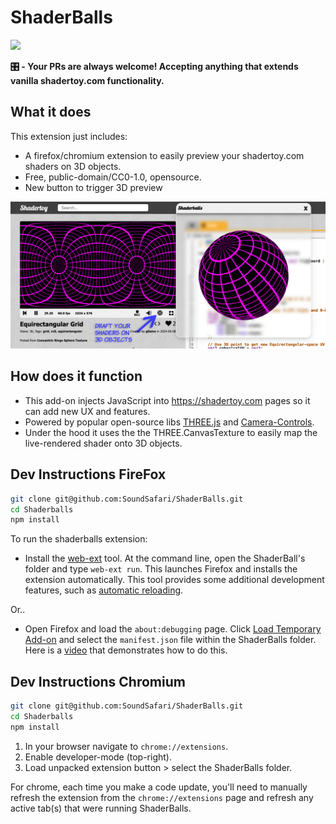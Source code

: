 # ShaderBalls

![](readme-assets/ShaderBalls.webp)

**🎛️ - Your PRs are always welcome! Accepting anything that extends vanilla shadertoy.com functionality.**

## What it does

This extension just includes:

* A firefox/chromium extension to easily preview your shadertoy.com shaders on 3D objects.
* Free, public-domain/CC0-1.0, opensource.
* New button to trigger 3D preview

![](readme-assets/ShaderBalls.png)

## How does it function

* This add-on injects JavaScript into https://shadertoy.com pages so it can add new UX and features.
* Powered by popular open-source libs [THREE.js](https://github.com/mrdoob/three.js) and [Camera-Controls](https://github.com/yomotsu/camera-controls).
* Under the hood it uses the the THREE.CanvasTexture to easily map the live-rendered shader onto 3D objects.

## Dev Instructions FireFox

```bash
git clone git@github.com:SoundSafari/ShaderBalls.git
cd Shaderballs
npm install
```

To run the shaderballs extension:

*  Install the
   [web-ext](https://developer.mozilla.org/en-US/Add-ons/WebExtensions/Getting_started_with_web-ext)
   tool. At the command line, open the ShaderBall's folder and type
   `web-ext run`. This launches Firefox and installs the extension automatically.
   This tool provides some additional development features, such as
   [automatic reloading](https://developer.mozilla.org/en-US/Add-ons/WebExtensions/Getting_started_with_web-ext#Automatic_extension_reloading).  

Or..

*  Open Firefox and load the `about:debugging` page. Click
   [Load Temporary Add-on](https://developer.mozilla.org/en-US/Add-ons/WebExtensions/Temporary_Installation_in_Firefox)
   and select the `manifest.json` file within the ShaderBalls folder.
   Here is a [video](https://www.youtube.com/watch?v=cer9EUKegG4)
   that demonstrates how to do this.

## Dev Instructions Chromium

```bash
git clone git@github.com:SoundSafari/ShaderBalls.git
cd Shaderballs
npm install
```

1. In your browser navigate to `chrome://extensions`.
2. Enable developer-mode (top-right).
3. Load unpacked extension button > select the ShaderBalls folder.

For chrome, each time you make a code update, you'll need to manually refresh the extension from the `chrome://extensions` page and refresh any active tab(s) that were running ShaderBalls.
